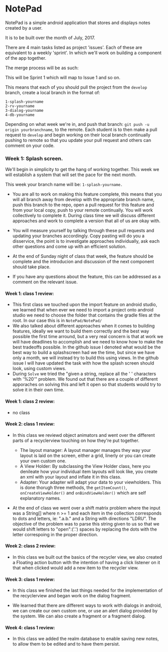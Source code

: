 # NotePad

NotePad is a simple android application that stores and displays notes created by a user.

It is to be built over the month of July, 2017. 

There are 4 main tasks listed as project 'issues'. Each of these are equivalent to a weekly 'sprint'. In which we'll work on building a component of the app together.

The merge process will be as such: 

  This will be Sprint 1 which will map to Issue 1 and so on. 

  This means that each of you should pull the project from the `develop` branch, create a local branch in the format of: 

    1-splash-yourname
    2-rv-yourname
    3-dialog-yourname
    4-db-yourname

Depending on what week we're in, and push that branch: `git push -u origin yourbranchname`, to the remote. Each student is to then make a pull request to `develop` and begin working on their local branch continually pushing to remote so that you update your pull request and others can comment on your code.


### Week 1: Splash screen. 

We'll begin in simplicity to get the hang of working together. This week we will establish a system that will set the pace for the next month. 

This week your branch name will be: `1-splash-yourname.`

* You are all to work on making this feature complete, this means that you will all branch away from develop with the appropriate branch name, push this branch to the repo, open a pull request for this feature and from your local copy, push to your remote continually. You will work collectively to complete it. During class time we will discuss different approaches and work to complete a version that all of us are okay with.

* You will measure yourself by talking through these pull requests and updating your branches accordingly. Copy pasting will do you a disservice, the point is to investigate approaches individually, ask each other questions and come up with an efficient solution.

* At the end of Sunday night of class that week, the feature should be complete and the introducion and discussion of the next component should take place.

* If you have any questions about the feature, this can be addressed as a comment on the relevant issue. 

#### Week 1: class 1 review:

* This first class we touched upon the import feature on android studio, we learned that when ever we need to import a project onto android studio we need to choose the folder that contains the gradle files at the root. In our case this is  in `NotePad/NotePad/`
* We also talked about different approaches when it comes to building features, ideally we want to build them correctly and the best way possible the first time arround, but a very real concern is that at work we will have deadlines to accomplish and we need to know how to make the best tradeoffs possible. In the github issue I denoted what would be the best way to build a splashscreen had we the time, but since we have only a month, we will instead try to build this using views. In the github issue I will have updated the task with how the splash screen should look, using custom views.
* During `Solve` we tried the "given a string, replace all the ' ' characters with '%20'" problem. We found out that there are a couple of different apporaches on solving this and left it open so that students would try to solve it in their own time. 

#### Week 1: class 2 review:

* no class

#### Week 2: class 1 review:

* In this class we reviewd object animators and  went over the different parts of a recyclerview touching on how they're put together.
  * The layout manager: A layout manager manages they way your layout is laid on the screen, either a grid, linerly or you can create your own custom one.
  * A View Holder: By subclassing the View Holder class, here you denileate how your individual item layouts will look like, you create an xml with your layout and inflate it in this class.
  * Adapter: Your adapter will adapt your data to your viewholders. This is done thorugh three methods, the `getItemCount()`, `onCreateViewHolder()` and `onBindViewHolder()` which are self explanatory names. 

* At the end of class we went over a shift matrix problem where the input was a String[] where n >= 1 and each item in the collection corresponds to dots and letters, ie: ".a.b." and a String with directions "LDRU". The objective of the problem was to parse this string given to us so that we would shift letters to "open":('.') spaces by replacing the dots with the letter correspoing in the proper direction.
    
#### Week 2: class 2 review:

* In this class we built out the basics of the recycler view, we also created a Floating action button with the intention of having a click listener on it that when clicked would add a new item to the recycler view.

#### Week 3: class 1 review:

* In this class we finished the last things needed for the implementation of the recyclerview and began work on the dialog fragment. 

* We learned that there are different ways to work with dialogs in android, we can create our own custom one, or use an alert dialog provided by the system. We can also create a fragment or a fragment dialog. 

#### Week 4: class 1 review:

* In this class we added the realm database to enable saving new notes, to allow them to be edited and to have them persist.
